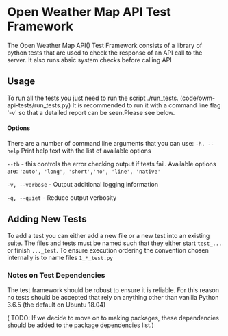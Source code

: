 # Open Weather Map API Test Framework

The  Open Weather Map API() Test Framework consists of a library of python tests that are used to check the response of an API call to the server. It also runs absic system checks before calling API

## Usage
To run all the tests you just need to run the script ./run_tests. (code/owm-api-tests/run_tests.py)
It is recommended to run it with a command line flag '-v' so that a detailed report can be seen.Please see below.

#### Options
There are a number of command line arguments that you can use:
`-h, --help` Print help text with the list of available options

`--tb` - this controls the error checking output if tests fail. 
Available options are:
 `'auto', 'long', 'short','no', 'line', 'native' `
 
 `-v, --verbose` - Output additional logging information
 
 `-q, --quiet` -   Reduce output verbosity
         
 

## Adding New Tests
To add a test you can either add a new file or a new test into an existing suite. The files and tests must be named such that they either start `test_...` or finish `..._test`.
To ensure execution ordering the convention chosen internally is to name files `1_*_test.py`


### Notes on Test Dependencies
The test framework should be robust to ensure it is reliable.
For this reason no tests should be accepted that rely on anything other than vanilla Python 3.6.5 (the default on Ubuntu 18.04) 

( TODO: If we decide to move on to making packages, these dependencies should be added to the package dependencies list.)


